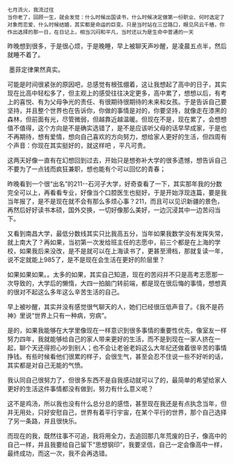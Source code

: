 ```
七月流火，我流过往
当你老了，回顾一生，就会发觉：什么时候出国读书，什么时候决定做第一份职业、何时选定了对象而恋爱、什么时候结婚，其实都是命运的巨变。只是当时站在三岔路口，眼见风云千樯，你作出选择的那一日，在日记上，相当沉闷和平凡，当时还以为是生命中普通的一天
```

​	昨晚想到很多，于是很心烦，于是晚睡，早上被聊天声吵醒，是凌晨五点半，然后就睡不着了。

​	墨菲定律果然真实。

​	可能是时间很紧张的原因吧，总感觉有根弦绷着，这让我想起了高中的日子，其实现在比高中轻松多了，但主观上的感受往往决定更多，高中累了，想想以后，有考上的喜悦、有为父母争光的责任、有很期待很期待的未来和女孩。于是告诉自己要坚持，并且整个世界也在告诉你，你做的事情是对的，你要坚持，就像走在漆黑的森林，但前面有光，尽管微弱，但越靠近越温暖。但现在不是，现在累了，会想想值不值得，这个方向是不是确实选错了，是不是应该听父母的话早早成家，于是也不再期待，想有爱情，想向自己喜欢的方向努力，想给家人更好的生活，但四周有个声音：你现在其实挺好的，就这样吧 ，平凡可贵。

​	这两天好像一直有在幻想回到过去，开始只是想弥补大学的很多遗憾，想告诉自己不要为了一点钱而疯狂兼职，想也能有个可以回忆的青春；

​	昨晚看到一个很“出名”的211--石河子大学，好奇查看了一下，其实那年我的分数完全可以上，再看看专业，好像当个口腔医生也挺好，于是开始浮现连篇，要是我当年报了，是不是现在就不会有那么多烦心事？211，而且可以见识新疆的景色，再然后好好读书本硕，国外交换，一切好像那么美好，一边沉浸其中一边苦闷当下。

​	又看到南昌大学，最低分数线其实只比我高五分，当年如果我数学没有发挥失常，就上南大了？再如果，当初第一次发给班主任的志愿中，前三个都是在上海的学校，如果我后来没改，是不是就可以在上海读书了，更甚至滑档，那就复读一年，说不定就能上985了，是不是现在会生活在更好的阶层里？

​	如果如果如果。。太多的如果，其实自己知道，现在的苦闷并不只是高考志愿那一次导致的，大学后的懒惰，大四一拍脑门转前端，都是现在很后悔的事情，想想真的很对不起这么多年这么辛苦生活的自己。

​	早上被吵醒，其实并没有感觉很气聊天的人，她们已经很压低声音了。《我不是药神》里说“世界上只有一种病，穷病”。

​	是的，如果我能够在大学里像现在一样意识到很多事情的重要性优先，像室友一样努力四年，我就能够给自己的家人带来更好的生活，而不是到现在一家人挤在一起，聊个天还得担心吵到别人；也不会让老爸老妈这么大年纪还做着很辛苦的事情挣钱。有些时候看他们很累的样子，会很生气，甚至会忍不住说一些不好听的话，其实都是对自己无能的气愤。

​	我认同自己很努力了，但很多东西不是自我感动就可以了的，最简单的希望给家人更好的生活这件事情都没有做到，努力有什么意义呢？

​	这不是鸡汤，所以我也没有什么总分总的感悟，甚至现在我还是有点执念当年，但并无用处，只好安慰自己，世界有着平行宇宙，在某个平行的世界，那个自己选择了另一条路，并且很快乐。

​	而现在的我，既然往事不可追，我将用全力，去追回那几年荒废的日子，像高中的自己一样，并且我要给自己留下“思想钢印”，我要坚信，自己一定会像高中一样，最终成功，而这一次，我不会再选错。

​	

​	